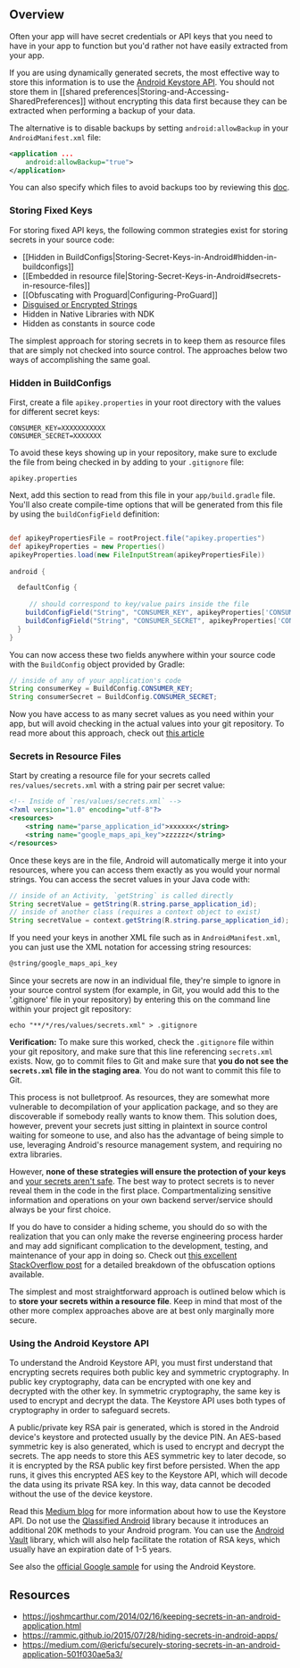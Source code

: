 ## Overview

Often your app will have secret credentials or API keys that you need to have in your app to function but you'd rather not have easily extracted from your app.  

If you are using dynamically generated secrets, the most effective way to store this information is to use the [Android Keystore API](https://developer.android.com/training/articles/keystore.html).  You should not store them in [[shared preferences|Storing-and-Accessing-SharedPreferences]] without encrypting this data first because they can be extracted when performing a backup of your data.  

The alternative is to disable backups by setting `android:allowBackup` in your `AndroidManifest.xml` file:

```xml
<application ...
    android:allowBackup="true">
</application>
```

You can also specify which files to avoid backups too by reviewing this [doc](https://developer.android.com/guide/topics/data/autobackup.html#Files).

### Storing Fixed Keys

For storing fixed API keys, the following common strategies exist for storing secrets in your source code:

 * [[Hidden in BuildConfigs|Storing-Secret-Keys-in-Android#hidden-in-buildconfigs]]
 * [[Embedded in resource file|Storing-Secret-Keys-in-Android#secrets-in-resource-files]]
 * [[Obfuscating with Proguard|Configuring-ProGuard]]
 * [Disguised or Encrypted Strings](https://developer.android.com/training/articles/keystore.html)
 * Hidden in Native Libraries with NDK
 * Hidden as constants in source code

The simplest approach for storing secrets in to keep them as resource files that are simply not checked into source control.   The approaches below two ways of accomplishing the same goal.

### Hidden in BuildConfigs

First, create a file `apikey.properties` in your root directory with the values for different secret keys:

```
CONSUMER_KEY=XXXXXXXXXXX
CONSUMER_SECRET=XXXXXXX
```

To avoid these keys showing up in your repository, make sure to exclude the file from being checked in by adding to your `.gitignore` file:

```
apikey.properties
```

Next, add this section to read from this file in your `app/build.gradle` file.  You'll also create compile-time options that will be generated from this file by using the `buildConfigField` definition:

```gradle

def apikeyPropertiesFile = rootProject.file("apikey.properties")
def apikeyProperties = new Properties()
apikeyProperties.load(new FileInputStream(apikeyPropertiesFile))
 
android {

  defaultConfig {
     
     // should correspond to key/value pairs inside the file   
    buildConfigField("String", "CONSUMER_KEY", apikeyProperties['CONSUMER_KEY'])
    buildConfigField("String", "CONSUMER_SECRET", apikeyProperties['CONSUMER_SECRET'])
  }
}
```

You can now access these two fields anywhere within your source code with the `BuildConfig` object provided by Gradle:

```java
// inside of any of your application's code
String consumerKey = BuildConfig.CONSUMER_KEY;
String consumerSecret = BuildConfig.CONSUMER_SECRET;
```

Now you have access to as many secret values as you need within your app, but will avoid checking in the actual values into your git repository. To read more about this approach, check out [this article](https://medium.com/@geocohn/keeping-your-android-projects-secrets-secret-393b8855765d)

### Secrets in Resource Files

Start by creating a resource file for your secrets called `res/values/secrets.xml` with a string pair per secret value:

```xml
<!-- Inside of `res/values/secrets.xml` -->
<?xml version="1.0" encoding="utf-8"?>
<resources>
    <string name="parse_application_id">xxxxxx</string>
    <string name="google_maps_api_key">zzzzzz</string>
</resources>
```

Once these keys are in the file, Android will automatically merge it into your resources, where you can access them exactly as you would your normal strings. You can access the secret values in your Java code with:

```java
// inside of an Activity, `getString` is called directly
String secretValue = getString(R.string.parse_application_id);
// inside of another class (requires a context object to exist)
String secretValue = context.getString(R.string.parse_application_id);
```

If you need your keys in another XML file such as in `AndroidManifest.xml`, you can just use the XML notation for accessing string resources:

```xml
@string/google_maps_api_key
```

Since your secrets are now in an individual file, they're simple to ignore in your source control system (for example, in Git, you would add this to the '.gitignore' file in your repository) by entering this on the command line within your project git repository:

```
echo "**/*/res/values/secrets.xml" > .gitignore
```

**Verification:** To make sure this worked, check the `.gitignore` file within your git repository, and make sure that this line referencing `secrets.xml` exists. Now, go to commit files to Git and make sure that **you do not see the `secrets.xml` file in the staging area**. You do not want to commit this file to Git.

This process is not bulletproof. As resources, they are somewhat more vulnerable to decompilation of your application package, and so they are discoverable if somebody really wants to know them. This solution does, however, prevent your secrets just sitting in plaintext in source control waiting for someone to use, and also has the advantage of being simple to use, leveraging Android's resource management system, and requiring no extra libraries.


However, **none of these strategies will ensure the protection of your keys** and [your secrets aren't safe](https://rammic.github.io/2015/07/28/hiding-secrets-in-android-apps/). The best way to protect secrets is to never reveal them in the code in the first place. Compartmentalizing sensitive information and operations on your own backend server/service should always be your first choice. 

If you do have to consider a hiding scheme, you should do so with the realization that you can only make the reverse engineering process harder and may add significant complication to the development, testing, and maintenance of your app in doing so. Check out [this excellent StackOverflow post](https://stackoverflow.com/a/14572051/313399) for a detailed breakdown of the obfuscation options available.

The simplest and most straightforward approach is outlined below which is to **store your secrets within a resource file**. Keep in mind that most of the other more complex approaches above are at best only marginally more secure.

### Using the Android Keystore API

To understand the Android Keystore API, you must first understand that encrypting secrets requires both public key and symmetric cryptography.  In public key cryptography, data can be encrypted with one key and decrypted with the other key.  In symmetric cryptography, the same key is used to encrypt and decrypt the data.   The Keystore API uses both types of cryptography in order to safeguard secrets.

A public/private key RSA pair is generated, which is stored in the Android device's keystore and protected usually by the device PIN.  An AES-based symmetric key is also generated, which is used to encrypt and decrypt the secrets.  The app needs to store this AES symmetric key to later decode, so it is encrypted by the RSA public key first before persisted.  When the app runs, it gives this encrypted AES key to the Keystore API, which will decode the data using its private RSA key.  In this way, data cannot be decoded without the use of the device keystore.

Read this [Medium blog](https://medium.com/@ericfu/securely-storing-secrets-in-an-android-application-501f030ae5a3) for more information about how to use the Keystore API.   Do not use the [Qlassified Android](https://github.com/Q42/Qlassified-Android) library because it introduces an additional 20K methods to your Android program.  You can use the [Android Vault](https://github.com/BottleRocketStudios/Android-Vault/tree/master/AndroidVault/vault/src/androidTest/java/com/bottlerocketstudios/vault) library, which will also help facilitate the rotation of RSA keys, which usually have an expiration date of 1-5 years.

See also the [official Google sample](https://github.com/googlesamples/android-BasicAndroidKeyStore) for using the Android Keystore.

## Resources

* <https://joshmcarthur.com/2014/02/16/keeping-secrets-in-an-android-application.html>
* <https://rammic.github.io/2015/07/28/hiding-secrets-in-android-apps/>
* <https://medium.com/@ericfu/securely-storing-secrets-in-an-android-application-501f030ae5a3/>